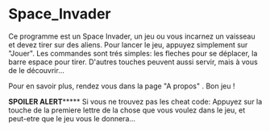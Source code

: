 # Space_Invader
Ce programme est un Space Invader, un jeu ou vous incarnez un vaisseau et devez tirer sur des aliens. 
Pour lancer le jeu, appuyez simplement sur "Jouer".
Les commandes sont trés simples: les fleches pour se déplacer, la barre espace pour tirer.
D'autres touches peuvent aussi servir, mais à vous de le découvrir...

Pour en savoir plus, rendez vous dans la page "A propos" .
Bon jeu !




**************SPOILER ALERT*******************
Si vous ne trouvez pas les cheat code:
Appuyez sur la touche de la premiere lettre de la chose que vous voulez dans le jeu, et peut-etre que le jeu vous le donnera...
